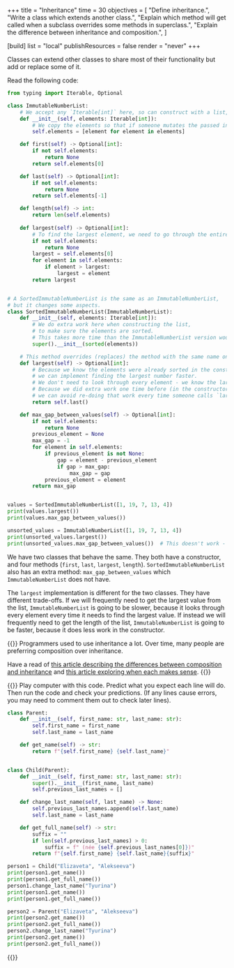 +++
title = "Inheritance"
time = 30
objectives = [
  "Define inheritance.",
  "Write a class which extends another class.",
  "Explain which method will get called when a subclass overrides some methods in superclass.",
  "Explain the difference between inheritance and composition.",
]

[build]
  list = "local"
  publishResources = false
  render = "never"
+++

Classes can extend other classes to share most of their functionality but add or replace some of it.

Read the following code:

```python
from typing import Iterable, Optional

class ImmutableNumberList:
    # We accept any `Iterable[int]` here, so can construct with a list, a set, or anything else that can be iterated.
    def __init__(self, elements: Iterable[int]):
        # We copy the elements so that if someone mutates the passed in elements list, our copy won't be mutated.
        self.elements = [element for element in elements]

    def first(self) -> Optional[int]:
        if not self.elements:
            return None
        return self.elements[0]

    def last(self) -> Optional[int]:
        if not self.elements:
            return None
        return self.elements[-1]

    def length(self) -> int:
        return len(self.elements)
    
    def largest(self) -> Optional[int]:
        # To find the largest element, we need to go through the entire list (which may take some time).
        if not self.elements:
            return None
        largest = self.elements[0]
        for element in self.elements:
            if element > largest:
                largest = element
        return largest


# A SortedImmutableNumberList is the same as an ImmutableNumberList,
# but it changes some aspects.
class SortedImmutableNumberList(ImmutableNumberList):
    def __init__(self, elements: Iterable[int]):
        # We do extra work here when constructing the list,
        # to make sure the elements are sorted.
        # This takes more time than the ImmutableNumberList version would.
        super().__init__(sorted(elements))

    # This method overrides (replaces) the method with the same name on the super-class.
    def largest(self) -> Optional[int]:
        # Because we know the elements were already sorted in the constructor,
        # we can implement finding the largest number faster.
        # We don't need to look through every element - we know the largest element is at the end.
        # Because we did extra work one time before (in the constructor),
        # we can avoid re-doing that work every time someone calls `largest()`.
        return self.last()

    def max_gap_between_values(self) -> Optional[int]:
        if not self.elements:
            return None
        previous_element = None
        max_gap = -1
        for element in self.elements:
            if previous_element is not None:
                gap = element - previous_element
                if gap > max_gap:
                    max_gap = gap
            previous_element = element
        return max_gap


values = SortedImmutableNumberList([1, 19, 7, 13, 4])
print(values.largest())
print(values.max_gap_between_values())

unsorted_values = ImmutableNumberList([1, 19, 7, 13, 4])
print(unsorted_values.largest())
print(unsorted_values.max_gap_between_values())  # This doesn't work - the superclass doesn't define this method.
```

We have two classes that behave the same. They both have a constructor, and four methods (`first`, `last`, `largest`, `length`). `SortedImmutableNumberList` also has an extra method: `max_gap_between_values` which `ImmutableNumberList` does not have.

The `largest` implementation is different for the two classes. They have different trade-offs. If we will frequently need to get the largest value from the list, `ImmutableNumberList` is going to be slower, because it looks through every element every time it needs to find the largest value. If instead we will frequently need to get the length of the list, `ImmutableNumberList` is going to be faster, because it does less work in the constructor.

{{<note type="Reading">}}
Programmers used to use inheritance a lot. Over time, many people are preferring composition over inheritance.

Have a read of [this article describing the differences between composition and inheritance](https://sheldonrcohen.medium.com/favoring-composition-over-inheritance-ff2ece6b7b4e) and [this article exploring when each makes sense](https://www.thoughtworks.com/en-gb/insights/blog/composition-vs-inheritance-how-choose).
{{</note>}}

{{<note type="exercise">}}
Play computer with this code. Predict what you expect each line will do. Then run the code and check your predictions. (If any lines cause errors, you may need to comment them out to check later lines).

```python
class Parent:
    def __init__(self, first_name: str, last_name: str):
        self.first_name = first_name
        self.last_name = last_name

    def get_name(self) -> str:
        return f"{self.first_name} {self.last_name}"


class Child(Parent):
    def __init__(self, first_name: str, last_name: str):
        super().__init__(first_name, last_name)
        self.previous_last_names = []

    def change_last_name(self, last_name) -> None:
        self.previous_last_names.append(self.last_name)
        self.last_name = last_name

    def get_full_name(self) -> str:
        suffix = ""
        if len(self.previous_last_names) > 0:
            suffix = f" (née {self.previous_last_names[0]})"
        return f"{self.first_name} {self.last_name}{suffix}"

person1 = Child("Elizaveta", "Alekseeva")
print(person1.get_name())
print(person1.get_full_name())
person1.change_last_name("Tyurina")
print(person1.get_name())
print(person1.get_full_name())

person2 = Parent("Elizaveta", "Alekseeva")
print(person2.get_name())
print(person2.get_full_name())
person2.change_last_name("Tyurina")
print(person2.get_name())
print(person2.get_full_name())
```
{{</note>}}

